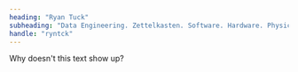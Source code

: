 ```yaml
---
heading: "Ryan Tuck"
subheading: "Data Engineering. Zettelkasten. Software. Hardware. Physics. Philosophy. Math. Economics. McDonalds."
handle: "ryntck"
---
```


Why doesn't this text show up?
